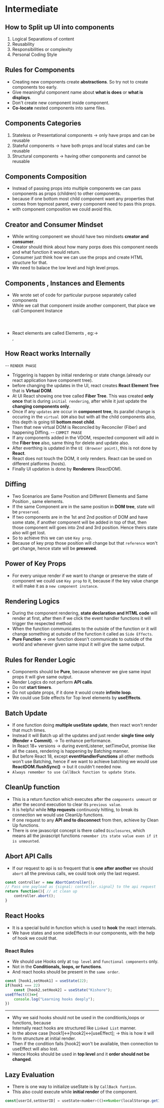 # Intermediate

## How to Split up UI into components
1. Logical Separations of content
2. Reusability
3. Responsibilities or complexity
4. Personal Coding Style

## Rules for Components
* Creating new components create **abstractions**. So try not to create components too early. 
* Give meaningful component name about **what is does** or **what is displays**. 
* Don't create new component inside component.
* **Co-locate** nested components into same files.

## Components Categories
1. Stateless or Presentational components -> only have props and can be reusable
2. Stateful components -> have both props and local states and can be reusable
3. Structural components -> having other components and cannot be reusable

## Components Composition
* Instead of passing props into multiple components we can pass components as props (children) to other components.
* because if one bottom most child component want any properties that comes from topmost parent, every component need to pass this props.
* with component composition we could avoid this.

## Creator and Consumer Mindset
* While writing component we should have two mindsets **creator and consumer**.
* Creator should think about how many porps does this component needs and what function it would return.
* Consumer just think how we can use the props and create HTML structure for that.
* We need to balace the low level and high level props.

## Components , Instances and Elements
* We wrote set of code for particular purpose separately called components
* While we call that component inside another component, that place we call Component Instance <Header/>
* React elements are called Elements , eg:-> <div>,<p>

## How React works Internally
-- `RENDER PHASE`
* Triggering is happen by initial rendering or state change.(already our react application have component tree).
* before changing the updates in the UI, react creates **React Element Tree** that is **Virtual DOM**.
* At UI React showing one tree called **Fiber Tree**. This was created **only once** that is during `initial rendering`, after while it just update the **changing components only**.
* Once if any `updates` are occur in **component tree**, its parallel change is occuring in the `virtual DOM` also but with all the child components also, this depth is going till **bottom most child**.
* Then that new virtual DOM is Reconciled by Reconciler (Fiber) and happening Diffing.
-- `COMMIT PHASE`
* If any components added in the VDOM, respected component will add in the **Fiber tree** also, same thing for delete and update also.
* After everthing is updated in the `UI (Browser paint)`, this is not done by **React**.
* React does not touch the DOM, it only renders. React can be used on different platforms (hosts).
* Finally UI updation is done by **Renderers** (ReactDOM).

## Diffing
* Two Scenarios are Same Position and Different Elements and Same Position , same elements.
* If the same Component are in the same position in **DOM tree**, state will be `preserved`.
* If two components are in the 1st and 2nd position of DOM and have some state, if another component will be added in top of that, then those component will goes into 2nd and 3rd position. Hence theirs state also will get lost.
* So to achieve this we can use `Key prop`.
* Because of key prop those position will change but that `reference` won't get change, hence state will be **preseved**.

## Power of Key Props
* For every unique render if we want to change or preserve the state of component we could use `Key prop` to it, because if the key value change it will make it as a `new component instance`.

## Rendering Logics
* During the component rendering, **state declaration and HTML code** will render at first, after then if we click the event handler functions it will trigger the respected method.
* When the function communicates to the outside of the function or it will change something at outside of the function it called as `Side Effects`.
* **Pure Function** -> one function doesn't communicate to outside of the world and whenever given same input it will give the same output.

## Rules for Render Logic
* Components should be **Pure**, because whenever we give same input props it will give same output.
* Render Logics do not perform **API calls**.
* Do not **start timers**.
* Do not update props, if it done it would create **infinite loop**.
* We could use Side effects for Top level elements by **useEffects**.

## Batch Update
* If one function doing **multiple useState update**, then react won't render that much times.
* Instead it will Batch up all the updates and just render **single time only (Render + Commit)**. -> To enhance performance.
* In React 18+ versions -> during eventListener, setTimeOut, promise like all the cases, rendering is happening by Batching manner.
* But before React 18, except **eventHandlerFunctions** all other methods won't use Batching, hence if we want to achieve batching we would use **ReactDOM.flushSync()** -> but it couldn't needed now. 
* `Always remember to use CallBack function to update State`.

## CleanUp function
* This is a return function which executes after the `components unmount` or after the second execution to clear its `previous value`.
* It is helpful while **http requests** continuosly hitting, to break its connection we would use CleanUp functions.
* If one request to any **API and to disconnect** from then, achieve by Clean Up functions.
* There is one javascript concept is there called `Disclosures`, which means all the javascript functions `remember its state value even if it is unmounted`.

## Abort API Calls
* If our request to api is so frequent that is **one after another** we should `abort` all the previous calls, we could took only the last request.
```javascript
const controller = new AbortController();
// Pass one payload as {signal: controller.signal} to the api request
return function(){ // at clean up
    controller.abort();
}
```

## React Hooks
* It is a special build in function which is used to **hook** the react internals.
* We have states and some sideEffects in our components, with the help of hook we could that.
### React Rules
* We should use Hooks only at `top level` and `functional components` only.
* Not in the **Conditionals, loops, or functions**.
* And react hooks should be present in the `same order`.

```javascript
const [hook1,setHook1] = useState(22);
if(hook1 === 22)
    const [hook2,setHook2] = useState("Kishore");
useEffect(()=>{
    console.log("Learning hooks deeply");
})
```
-------------------------------------
- Why we said hooks should not be used in the conditionls,loops or functions, because
- Internally react hooks are structured like `Linked List` manner.
- In the above case [hook1]<->[hook2]<->[useEffect]; -> this is how it will form struncture at initial render.
- Then if the condition fails [hook2] won't be available, then connection to useEffect will also lost.
- Hence Hooks should be used in **top level** and it **order should not be changed**.

## Lazy Evaluation
* There is one way to initialize useState is by `CallBack funtion`.
* This also could execute while **initial render** of the component.
```javascript
const[userId,setUserID] = useState<number>(()=>Number(localStorage.getItem("userId")));
```
